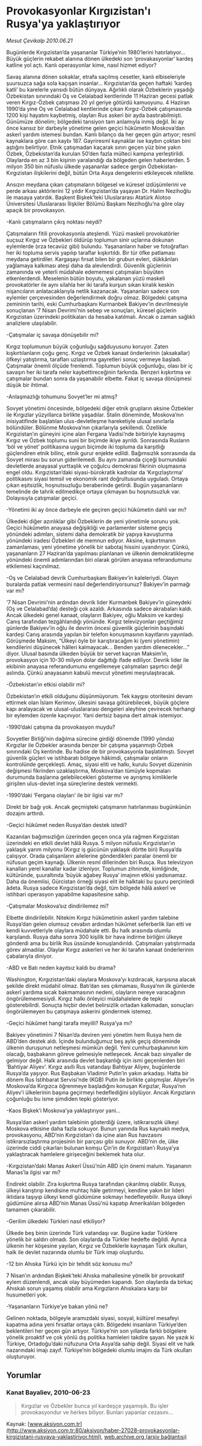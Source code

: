 # Provokasyonlar Kırgızistan'ı Rusya'ya yaklaştırıyor

*Mesut Çevikalp 2010.06.21*

<font class="agenda2NewsSpot">
 Bugünlerde Kırgızistan’da yaşananlar Türkiye’nin 1980’lerini hatırlatıyor... Büyük güçlerin rekabet alanına dönen ülkedeki son ‘provakasyonlar’ kardeş katline yol açtı. Kanlı operasyonlar kime, nasıl hizmet ediyor?
</font>
<font class="newsDetail">
 <p>
  <p class="MsoNormal">
   Savaş alanına dönen sokaklar, etrafa saçılmış cesetler, kanlı elbiseleriyle şuursuzca sağa sola kaçışan insanlar… Kırgızistan’da geçen haftaki ‘kardeş katli’ bu karelerle yansıdı bütün dünyaya. Ağırlıklı olarak Özbeklerin yaşadığı Özbekistan sınırındaki Oş ve Celalabad kentlerinde 11 Haziran gecesi patlak veren Kırgız-Özbek çatışması 20 yıl geriye götürdü kamuoyunu. 4 Haziran 1990’da yine Oş ve Celalabad kentlerinde çıkan Kırgız-Özbek çatışmasında 1200 kişi hayatını kaybetmiş, olayları Rus askeri bir ayda bastırabilmişti. Günümüze dönelim; bölgedeki tansiyon tam anlamıyla inmiş değil. İki ay önce kansız bir darbeyle yönetime gelen geçici hükûmetin Moskova’dan askerî yardım istemesi bundan. Kanlı bilanço da her geçen gün artıyor; resmî kaynaklara göre can kaybı 187. Gayriresmî kaynaklar ise kaybın çoktan bini aştığını belirtiyor. Etnik çatışmadan kaçarak sınırı geçen yüz bine yakın Özbek, Özbekistan’da kurulan 50’den fazla mülteci kampına yerleştirildi. Olaylarda en az 3 bin kişinin yaralandığı da bölgeden gelen haberlerden. 5 milyon 350 bin nüfuslu ülkede yaşananlar sadece gergin Özbekistan-Kırgızistan ilişkilerini değil, bütün Orta Asya dengelerini etkileyecek nitelikte.
  </p>
  <p class="MsoNormal">
   Ansızın meydana çıkan çatışmaların bölgesel ve küresel izdüşümlerini ve perde arkası aktörlerini 12 yıldır Kırgızistan’da yaşayan Dr. Halim Nezihoğlu ile masaya yatırdık. Başkent Bişkek’teki Uluslararası Atatürk Alotoo Üniversitesi Uluslararası İlişkiler Bölümü Başkanı Nezihoğlu’na göre olay apaçık bir provokasyon.
   <span>
   </span>
  </p>
  <p class="MsoNormal">
   -Kanlı çatışmaların çıkış noktası neydi?
  </p>
  <p class="MsoNormal">
   Çatışmaların fitili provokasyonla ateşlendi. Yüzü maskeli provokatörler suçsuz Kırgız ve Özbekleri öldürüp toplumun sinir uçlarına dokunan eylemlerde (ırza tecavüz gibi) bulundu. Yaşananların haber ve fotoğrafları her iki topluma servis yapılıp taraflar kışkırtıldı. Bir tür öfke patlaması meydana getirdiler. Kargaşayı fırsat bilen bir grubun evleri, dükkânları yağlamaya kalkması ateşi daha da alevlendirdi. Güvenlik güçlerinin zamanında ve yeterli müdahale edememesi çatışmaları büyüten etkenlerdendi. Meselenin bütün boyutu, yakalanan yüzü maskeli provokatörler ile aynı silahla her iki tarafa kurşun sıkan kiralık keskin nişancıların anlatacaklarıyla netlik kazanacak. Yaşananları sadece son eylemler çerçevesinden değerlendirmek doğru olmaz. Bölgedeki çatışma zemininin tarihi, eski Cumhurbaşkanı Kurmanbek Bakiyev’in devrilmesiyle sonuçlanan ‘7 Nisan Devrimi’nin sebep ve sonuçları, küresel güçlerin Kırgızistan üzerindeki politikaları da hesaba katılmalı. Ancak o zaman sağlıklı analizlere ulaşılabilir.
  </p>
  <p class="MsoNormal">
   -Çatışmalar iç savaşa dönüşebilir mi?
  </p>
  <p class="MsoNormal">
   Kırgız toplumunun büyük çoğunluğu sağduyusunu koruyor. Zaten kışkırtılanların çoğu genç. Kırgız ve Özbek kanaat önderlerinin (aksakallar) öfkeyi yatıştırma, tarafları uzlaştırma gayretleri sonuç vermeye başladı. Çatışmalar önemli ölçüde frenlendi. Toplumun büyük çoğunluğu, olası bir iç savaşın her iki tarafa neler kaybettireceğinin farkında. Benzeri kışkırtma ve çatışmalar bundan sonra da yaşanabilir elbette. Fakat iç savaşa dönüşmesi düşük bir ihtimal.
  </p>
  <p class="MsoNormal">
   -Anlaşmazlığı tohumunu Sovyet’ler mi atmış?
  </p>
  <p class="MsoNormal">
   Sovyet yönetimi öncesinde, bölgedeki diğer etnik grupların aksine Özbekler ile Kırgızlar yüzyıllarca birlikte yaşadılar. Stalin döneminde, Moskova’nın inisiyatifinde başlatılan ulus-devletleşme hareketiyle ulusal sınırlarla bölündüler. Bölünme Moskova’nın çıkarlarıyla şekillendi. Özellikle Kırgızistan’ın güneyini içine alan Fergana Vadisi’nde birbiriyle kaynaşmış Kırgız ve Özbek toplumu suni bir biçimde ikiye ayrıldı. Sonrasında Rusların ‘böl ve yönet’ politikasına uygun biçimde iki topluma da karşıtlığı güçlendiren etnik bilinç, etnik gurur enjekte edildi. Bağımsızlık sonrasında da Sovyet mirası bu sorun giderilemedi. Bu aynı zamanda çiçeği burnundaki devletlerde anayasal yurttaşlık ve çoğulcu demokrasi fikrinin oluşmasına engel oldu. Kırgızistan’daki siyasi-bürokratik kadrolar da ‘Kırgızlaştırma’ politikasını siyasi temsil ve ekonomik rant doğrultusunda uyguladı. Ortaya çıkan eşitsizlik, hoşnutsuzluğu beraberinde getirdi. Bugün yaşananların temelinde de tahrik edilmedikçe ortaya çıkmayan bu hoşnutsuzluk var. Dolayısıyla çatışmalar geçici.
  </p>
  <p class="MsoNormal">
   -Yönetimi iki ay önce darbeyle ele geçiren geçici hükûmetin dahli var mı?
  </p>
  <p class="MsoNormal">
   Ülkedeki diğer azınlıklar gibi Özbeklerin de yeni yönetimle sorunu yok. Geçici hükûmetin anayasa değişikliği ve parlamenter sisteme geçiş yönündeki adımları, sistemi daha demokratik bir yapıya kavuşturma yönündeki iradesi Özbekleri de memnun ediyor. Aksine, kışkırtmanın zamanlaması, yeni yönetime yönelik bir sabotaj hissini uyandırıyor. Çünkü, yaşananların 27 Haziran’da yapılması planlanan ve ülkenin demokratikleşme yönündeki önemli adımlarından biri olarak görülen anayasa referandumunu etkilemesi kaçınılmaz.
  </p>
  <p class="MsoNormal">
   -Oş ve Celalabad devrik Cumhurbaşkanı Bakiyev’in kaleleriydi. Olayın buralarda patlak vermesini nasıl değerlendiriyorsunuz? Bakiyev’in parmağı var mı?
  </p>
  <p class="MsoNormal">
   ‘7 Nisan Devrimi’nin ardından devrik lider Kurmanbek Bakiyev’in güneydeki (Oş ve Celalabad’da) desteği çok azaldı. Arkasında sadece akrabaları kaldı. Ancak ülkedeki genel kanaat, olayların Bakiyev, oğlu Maksim ve kardeşi Canış tarafından tezgâhlandığı yönünde. Kırgız televizyonları geçtiğimiz günlerde Bakiyev’in oğlu ile devrim öncesi güvenlik güçlerinin başındaki kardeşi Canış arasında yapılan bir telefon konuşmasının kayıtlarını yayınladı. Görüşmede Maksim, “Ülkeyi öyle bir karıştıracağım ki (yeni yönetimin) kendilerini düşünecek hâlleri kalmayacak… Benden yardım dilenecekler…” diyor. Ulusal basında ülkeden büyük bir servet kaçıran Maksim’in, provokasyon için 10-30 milyon dolar dağıttığı ifade ediliyor. Devrik lider ile ekibinin anayasa referandumunu engellemeye çalışmaları şaşırtıcı değil aslında. Çünkü anayasanın kabulü mevcut yönetimi meşrulaştıracak.
  </p>
  <p class="MsoNormal">
   -Özbekistan’ın etkisi olabilir mi?
  </p>
  <p class="MsoNormal">
   Özbekistan’ın etkili olduğunu düşünmüyorum. Tek kaygısı otoritesini devam ettirmek olan İslam Kerimov, ülkesini savaşa götürebilecek, büyük göçlere kapı aralayacak ve ulusal-uluslararası dengeleri aleyhine çevirecek herhangi bir eylemden özenle kaçınıyor. Yani dertsiz başına dert almak istemiyor.
  </p>
  <p class="MsoNormal">
   -1990’daki çatışma da provokasyon muydu?
  </p>
  <p class="MsoNormal">
   Sovyetler Birliği’nin dağılma sürecine girdiği dönemde (1990 yılında) Kırgızlar ile Özbekler arasında benzer bir çatışma yaşanmıştı Özbek sınırındaki Oş kentinde. Bu hadise de bir provokasyonla başlatılmıştı. Sovyet güvenlik güçleri ve istihbaratı bölgeye hâkimdi, çatışmalar onların kontrolünde gerçekleşti. Amaç, siyasi eliti ve halkı, kurulu Sovyet düzeninin değişmesi fikrinden uzaklaştırma, Moskova’dan tümüyle kopmaları durumunda başlarına gelebilecekleri gösterme ve ayrışmış kimliklerle girişilen ulus-devlet inşa süreçlerine destek vermekti.
  </p>
  <p class="MsoNormal">
   -1990’daki ‘Fergana olayları’ ile bir ilgisi var mı?
  </p>
  <p class="MsoNormal">
   Direkt bir bağı yok. Ancak geçmişteki çatışmanın hatırlanması bugünkünün dozajını arttırdı.
  </p>
  <p class="MsoNormal">
   -Geçici hükûmet neden
   <span>
   </span>
   Rusya’dan destek istedi?
  </p>
  <p class="MsoNormal">
   Kazanılan bağımsızlığın üzerinden geçen onca yıla rağmen Kırgızistan üzerindeki en etkili devlet hâlâ Rusya. 5 milyon nüfuslu Kırgızistan’ın yaklaşık yarım milyonu (Kırgız iş gücünün yaklaşık dörtte biri) Rusya’da çalışıyor. Orada çalışanların ailelerine gönderdikleri paralar önemli bir nüfusun geçim kaynağı. Ülkenin resmî dillerinden biri Rusça. Rus televizyon kanalları yerel kanallar kadar izleniyor. Toplumun zihninde, kimliğinde, kültüründe, şuuraltında ‘büyük ağabey Rusya’ imajının etkisi yadsınamaz. Daha da önemlisi, Gürcistan örneği siyasi elit ile halktaki bu şuuru perçinledi âdeta. Rusya sadece Kırgızistan’da değil, tüm bölgede hâlâ askerî ve istihbari operasyon yapabilme kapasitesine sahip.
  </p>
  <p class="MsoNormal">
   -Çatışmalar Moskova’sız dindirilemez mi?
  </p>
  <p class="MsoNormal">
   Elbette dindirilebilir. Nitekim Kırgız hükûmetinin askerî yardım talebine Rusya’dan gelen olumsuz cevabın ardından hükûmet seferberlik ilan etti ve kendi kuvvetleriyle olaylara müdahale etti. Bu halk arasında olumlu karşılandı. Rusya daha sonra 300 kişilik bir hava indirme birliğini ülkeye gönderdi ama bu birlik Rus üssünde konuşlandırıldı. Çatışmaları yatıştırmada görev almadılar. Olaylar Kırgız askerleri ve her iki tarafın kanaat önderlerinin çabalarıyla diniyor.
  </p>
  <p class="MsoNormal">
   -ABD ve Batı neden kayıtsız kaldı bu drama?
  </p>
  <p class="MsoNormal">
   Washington, Kırgızistan’daki olaylara Moskova’yı kızdıracak, karşısına alacak şekilde direkt müdahil olmaz. Batı’dan ses çıkmaması, Rusya’nın ilk günlerde askerî yardıma sıcak bakmamasının nedeni, olayların nereye varacağının öngörülememesiydi. Kırgız halkı önleyici müdahalelere de tepki gösterebilirdi. Sonuçta hiçbir devlet belirsizlik ortadan kalkmadan, sonuçları öngörülemeyen bu çatışmaya askerini göndermek istemez.
  </p>
  <p class="MsoNormal">
   -Geçici hükûmet hangi tarafa meyilli? Rusya’ya mı?
  </p>
  <p class="MsoNormal">
   Bakiyev yönetimini 7 Nisan’da deviren yeni yönetim hem Rusya hem de ABD’den destek aldı. İçinde bulunduğumuz beş aylık geçiş döneminde ülkenin duruşunun netleşmesi mümkün değil. Yeni cumhurbaşkanının kim olacağı, başbakanın göreve gelmesiyle netleşecek. Ancak bazı sinyaller de gelmiyor değil. Halk arasında devlet başkanlığı için ismi geçenlerden biri ‘Bahtiyar Aliyev’. Kırgız asıllı Rus vatandaşı Bahtiyar Aliyev, bugünlerde Rusya’da yaşıyor. Rus Başbakan Vladimir Putin’in yakın arkadaşı. Hatta bir dönem Rus İstihbarat Servisi’nde (KGB) Putin ile birlikte çalışmışlar. Aliyev’in Moskova’da Kırgızca öğrenmeye başladığını konuşan Kırgızlar, Rusya’nın Aliyev’i ülkelerinin başına geçirmeyi hedeflediğini söylüyor. Ancak Kırgızların çoğunluğu bu isme şimdiden tepki gösteriyor.
  </p>
  <p class="MsoNormal">
   -Kaos Bişkek’i Moskova’ya yaklaştırıyor yani…
  </p>
  <p class="MsoNormal">
   Rusya’dan askerî yardım talebinin gösterdiği üzere, istikrarsızlık ülkeyi Moskova etkisine daha fazla sokuyor. Bunun yanında Rus kaynaklı medya, provokasyonu, ABD’nin Kırgızistan’ı da içine alan Rus havzasını istikrarsızlaştırma projesinin bir parçası gibi sunuyor. ABD’nin de, ülke üzerinde ciddi çıkarları bulunan komşu Çin’in de Kırgızistan’ı Rusya’ya yaklaştıracak hamlelere girişeceğini beklemek hata olur.
  </p>
  <p class="MsoNormal">
   -Kırgızistan’daki Manas Askerî Üssü’nün
   <span>
   </span>
   ABD için önemi malum. Yaşananın Manas’la ilgisi var mı?
  </p>
  <p class="MsoNormal">
   Endirekt olabilir. Zira kışkırtma Rusya tarafından çıkarılmış olabilir. Rusya, ülkeyi karıştırıp kendisine muhtaç hâle getirmeyi, kendine yakın bir lideri iktidara taşıyıp ülkeyi kendi güdümüne sokmayı hedefleyebilir. Rusya ülkeyi güdümüne alırsa ABD’nin Manas Üssü’nü kapatıp Amerikalıları bölgeden tamamen çıkarabilir.
  </p>
  <p class="MsoNormal">
   -Gerilim ülkedeki Türkleri nasıl etkiliyor?
  </p>
  <p class="MsoNormal">
   Ülkede beş binin üzerinde Türk vatandaşı var. Bugüne kadar Türklere yönelik bir saldırı olmadı. Son olaylarda da Türkler hedefte değildi. Ayrıca ülkenin her köşesine yayılan, Kırgız ve Özbeklerle kaynaşan Türk okulları, halk ile devlet nazarında olumlu bir Türk imajı oluşturdu.
  </p>
  <p class="MsoNormal">
   -12 bin Ahıska Türkü için bir tehdit söz konusu mu?
  </p>
  <p class="MsoNormal">
   7 Nisan’ın ardından Bişkek’teki Ahıska mahallesine yönelik bir provokatif eylem düzenlendi, ancak olay büyümeden kapandı. Son olaylarda da birkaç Ahıskalı sorun yaşamış olabilir ama Kırgızların Ahıskalara karşı bir husumetleri yok.
  </p>
  <p class="MsoNormal">
   -Yaşananların Türkiye’ye bakan yönü ne?
  </p>
  <p class="MsoNormal">
   Gelinen noktada, bölgeyle aramızdaki siyasi, sosyal, kültürel mesafeyi kapatma adına yeni fırsatlar ortaya çıktı. Bölgedeki insanların Türkiye’den beklentileri her geçen gün artıyor. Türkiye’nin son yıllarda farklı bölgelere yönelik proaktif ve çok yönlü dış politika hamleleri takdire şayan. Ne yazık ki Türkiye, Ortadoğu’daki nüfuzuna Orta Asya’da sahip değil. Siyasi elit ve halk nazarındaki imajı zayıf. Türkiye’nin bölgedeki olumlu imajını da Türk okulları oluşturuyor.
  </p>
 </p>
</font>

## Yorumlar

### Kanat Bayaliev, 2010-06-23
> Kırgızlar ve Özbekler bunca yıl kardeşçe yaşamışık. Bu işler provokasyondur ve herkes biliyor. Bunları yapanlar cezasını...

Kaynak: [www.aksiyon.com.tr](http://www.aksiyon.com.tr:80/aksiyon/haber-27028-provokasyonlar-kirgizistani-rusyaya-yaklastiriyor.html), [web.archive.org (arşiv bağlantısı)](http://web.archive.org/web/20100625023113/http://www.aksiyon.com.tr:80/aksiyon/haber-27028-provokasyonlar-kirgizistani-rusyaya-yaklastiriyor.html)
